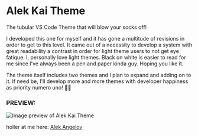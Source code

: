 
# Alek Kai Theme
The tubular VS Code Theme that will blow your socks off!  
  
I developed this one for myself and it has gone a multitude of revisions in order to get to this level. It came out of a necessity to develop a system with great readability a contrast in order for light theme users to not get eye fatique. I, personally love light themes. Black on white is easier to read for me since I've always been a pen and paper kinda guy. Hoping you like it.  
  
The theme itself includes two themes and I plan to expand and adding on to it. If need be, I'll develop more and more themes with developer happiness as priority numero uno! 🙏😎 

### PREVIEW:
![Image preview of Alek Kai Theme](https://i.imgur.com/QHkwZff.jpg)

holler at me here: [Alek Angelov](http://alekangelov.com) 